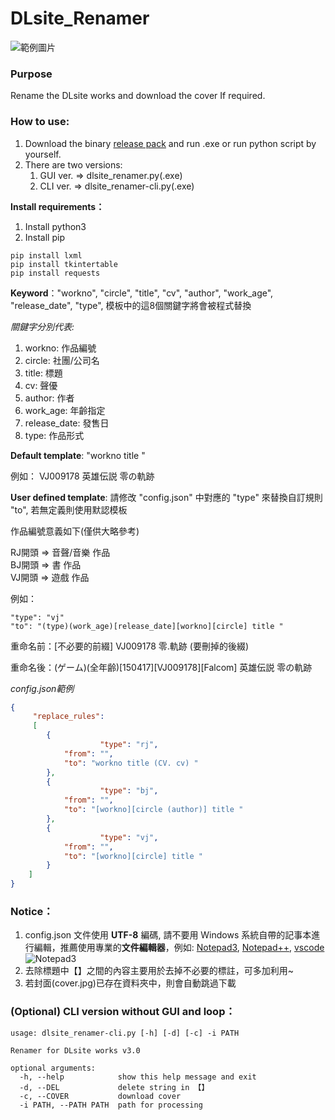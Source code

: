 # DLsite_Renamer
![範例圖片](https://i.imgur.com/BSOwho9.png)

### Purpose
Rename the DLsite works and download the cover If required.

### How to use:
1. Download the binary [release pack](https://github.com/ch010060/DLsite_Renamer/releases) and run .exe or run python script by yourself.
2. There are two versions:	
	1. GUI ver. => dlsite_renamer.py(.exe)
	2. CLI ver. => dlsite_renamer-cli.py(.exe)

**Install requirements：**
1. Install python3
2. Install pip
```
pip install lxml
pip install tkintertable
pip install requests
```

**Keyword**："workno", "circle", "title", "cv", "author", "work_age", "release_date", "type", 模板中的這8個關鍵字將會被程式替換  

*關鍵字分別代表:*
1. workno: 作品編號
2. circle: 社團/公司名
3. title: 標題
4. cv: 聲優
5. author: 作者
6. work_age: 年齡指定
7. release_date: 發售日
8. type: 作品形式

**Default template**: "workno title "

例如： VJ009178 英雄伝説 零の軌跡

**User defined template**: 請修改 "config.json" 中對應的 "type" 來替換自訂規則 "to", 若無定義則使用默認模板

作品編號意義如下(僅供大略參考)     

RJ開頭 => 音聲/音樂 作品    
BJ開頭 => 書 作品  
VJ開頭 => 遊戲 作品     

例如：
```
"type": "vj"        
"to": "(type)(work_age)[release_date][workno][circle] title "     
```

重命名前：[不必要的前綴] VJ009178 零.軌跡 (要刪掉的後綴)

重命名後：(ゲーム)(全年齢)[150417][VJ009178][Falcom] 英雄伝説 零の軌跡

*config.json範例*
```json
{
	 "replace_rules":
	 [
		{
            		"type": "rj",
			"from": "",
			"to": "workno title (CV. cv) "
		},
		{
            		"type": "bj",
			"from": "",
			"to": "[workno][circle (author)] title "
		},
		{
            		"type": "vj",
			"from": "",
			"to": "[workno][circle] title "
		}
	]
}
```

### Notice：
1. config.json 文件使用 **UTF-8** 編碼, 請不要用 Windows 系統自帶的記事本進行編輯，推薦使用專業的**文件編輯器**，例如: [Notepad3](https://www.appinn.com/notepad3/), [Notepad++](https://notepad-plus-plus.org/), [vscode](https://code.visualstudio.com/)
![Notepad3](https://i.imgur.com/L73BXEZ.png)
2. 去除標題中【】之間的內容主要用於去掉不必要的標註，可多加利用~
3. 若封面(cover.jpg)已存在資料夾中，則會自動跳過下載

### (Optional) CLI version without GUI and loop：
```
usage: dlsite_renamer-cli.py [-h] [-d] [-c] -i PATH

Renamer for DLsite works v3.0

optional arguments:
  -h, --help            show this help message and exit
  -d, --DEL             delete string in 【】
  -c, --COVER           download cover
  -i PATH, --PATH PATH  path for processing
```
